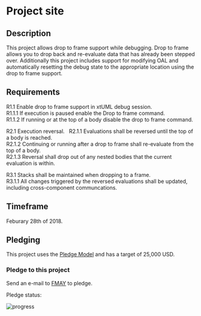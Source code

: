 # <Project Name> Project site

## Description

This project allows drop to frame support while debugging.  Drop to frame allows you to drop back and re-evaluate data that has already been stepped over.  Additionally this project includes support for modifying OAL and automatically resetting the debug state to the appropriate location using the drop to frame support.

## Requirements

R1.1 Enable drop to frame support in xtUML debug session.   
R1.1.1 If execution is paused enable the Drop to frame command.  
R1.1.2 If running or at the top of a body disable the drop to frame command.  

R2.1 Execution reversal.   
R2.1.1 Evaluations shall be reversed until the top of a body is reached.  
R2.1.2 Continuing or running after a drop to frame shall re-evaluate from the top of a body.  
R2.1.3 Reversal shall drop out of any nested bodies that the current evaluation is within.  

R3.1 Stacks shall be maintained when dropping to a frame.  
R3.1.1  All changes triggered by the reversed evaluations shall be updated, including cross-component communcations.  

## Timeframe  

Feburary 28th of 2018.    

## Pledging

This project uses the <a id="Pledge Model"></a>[Pledge Model](https://fmaysoftware.wordpress.com/pledging-model/) and has a target of 25,000 USD.  

### Pledge to this project
Send an e-mail to [FMAY](mailto:travis.london@gmail.com) to pledge.  

Pledge status:  

![progress](http://progressed.io/bar/0 "progress")
 

